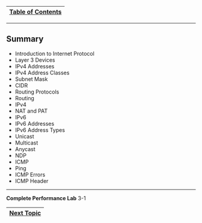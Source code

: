 |[Table of Contents](/00-Table-of-Contents.md)|
|---|

---

## Summary

* Introduction to Internet Protocol
* Layer 3 Devices
* IPv4 Addresses
* IPv4 Address Classes
* Subnet Mask
* CIDR
* Routing Protocols
* Routing 
* IPv4
* NAT and PAT
* IPv6
* IPv6 Addresses
* IPv6 Address Types
* Unicast
* Multicast
* Anycast
* NDP
* ICMP
* Ping
* ICMP Errors
* ICMP Header

---

**Complete Performance Lab** 3-1

|[Next Topic](/05-osi-layer-3/lab-3-1.md)|
|---|
